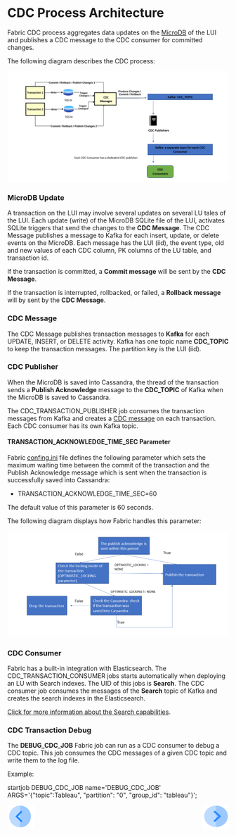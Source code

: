 # CDC Process Architecture

Fabric CDC process aggregates data updates on the [MicroDB](/articles/02_fabric_architecture/01_fabric_architecture_overview.md#211-microdb-) of the LUI and publishes a CDC message to the CDC consumer for committed changes. 

The following diagram describes the CDC process:

![CDC flow](images/cdc_data_flow_diagram.png)

### MicroDB Update

A transaction on the LUI may involve several updates on several LU tales of the LUI. Each update (write) of the MicroDB SQLite file of the LUI, activates SQLite triggers that send the changes to the **CDC Message**. The CDC Message publishes a message to Kafka for each insert, update, or delete events on the MicroDB.  Each message has the LUI (iid), the event type, old and new values of each CDC column, PK columns of the LU table, and transaction id.

If the transaction is committed, a **Commit message** will be sent by the **CDC Message**. 

If the transaction is interrupted, rollbacked,  or failed, a **Rollback message** will by sent by the **CDC Message**. 

### CDC Message

The CDC Message publishes transaction messages to **Kafka**  for each UPDATE, INSERT, or DELETE activity. Kafka has one topic name **CDC_TOPIC**  to keep the transaction messages. The partition key is the LUI (iid).

### CDC Publisher

When the MicroDB is saved into Cassandra, the thread of the transaction sends a **Publish Acknowledge**  message to the **CDC_TOPIC** of Kafka when the MicroDB is saved to Cassandra. 

The CDC_TRANSACTION_PUBLISHER job consumes the transaction messages from Kafka and creates a [CDC message](02_cdc_messages.md) on each transaction. Each CDC consumer has its own Kafka topic.

#### TRANSACTION_ACKNOWLEDGE_TIME_SEC Parameter

Fabric [confing.ini](/articles/02_fabric_architecture/05_fabric_main_configuration_files.md#configini) file defines the following parameter which sets the maximum waiting time between the commit of the transaction and the Publish Acknowledge message which is sent when the transaction is successfully saved into Cassandra: 

- TRANSACTION_ACKNOWLEDGE_TIME_SEC=60

The default value of this parameter is 60 seconds.

The following diagram displays how Fabric handles this parameter:

![acknowledge time](images/cdc_publish_acknowledge_time_seq.png)

### CDC Consumer

Fabric has a built-in integration with Elasticsearch. The CDC_TRANSACTION_CONSUMER jobs starts automatically when deploying an LU with Search indexes.  The UID of this jobs is **Search**. The CDC consumer job consumes the messages of the  **Search** topic of Kafka and creates the search indexes in the Elasticsearch.

[Click for more information about the Search capabilities](cdc_consumers/search).

### CDC Transaction Debug 

The **DEBUG_CDC_JOB** Fabric job can run as a CDC consumer to debug a CDC topic. This job consumes the CDC messages of a given CDC topic and write them to the log file. 

Example: 

startjob DEBUG_CDC_JOB name='DEBUG_CDC_JOB' ARGS='{"topic":Tableau", "partition": "0", "group_id": "tableau"}';



[![Previous](/articles/images/Previous.png)](05_cdc_publication_flow.md)[<img align="right" width="60" height="54" src="/articles/images/Next.png">](06_cdc_configuration.md)